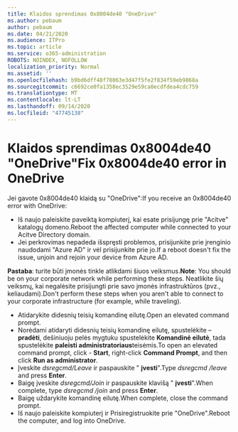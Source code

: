 ```yaml
---
title: Klaidos sprendimas 0x8004de40 "OneDrive"
ms.author: pebaum
author: pebaum
ms.date: 04/21/2020
ms.audience: ITPro
ms.topic: article
ms.service: o365-administration
ROBOTS: NOINDEX, NOFOLLOW
localization_priority: Normal
ms.assetid: ''
ms.openlocfilehash: b9bd6dff48f78063e3d47f5fe2f834f59eb9868a
ms.sourcegitcommit: c6692ce0fa1358ec3529e59ca0ecdfdea4cdc759
ms.translationtype: MT
ms.contentlocale: lt-LT
ms.lasthandoff: 09/14/2020
ms.locfileid: "47745138"
---
```

# <a name="fix-0x8004de40-error-in-onedrive"></a><span data-ttu-id="15da4-102">Klaidos sprendimas 0x8004de40 "OneDrive"</span><span class="sxs-lookup"><span data-stu-id="15da4-102">Fix 0x8004de40 error in OneDrive</span></span>

<span data-ttu-id="15da4-103">Jei gavote 0x8004de40 klaidą su "OneDrive":</span><span class="sxs-lookup"><span data-stu-id="15da4-103">If you receive an 0x8004de40 error with OneDrive:</span></span>

- <span data-ttu-id="15da4-104">Iš naujo paleiskite paveiktą kompiuterį, kai esate prisijungę prie "Acitve" katalogų domeno.</span><span class="sxs-lookup"><span data-stu-id="15da4-104">Reboot the affected computer while connected to your Acitve Directory domain.</span></span>
- <span data-ttu-id="15da4-105">Jei perkrovimas nepadeda išspręsti problemos, prisijunkite prie įrenginio naudodami "Azure AD" ir vėl prisijunkite prie jo.</span><span class="sxs-lookup"><span data-stu-id="15da4-105">If a reboot doesn't fix the issue, unjoin and rejoin your device from Azure AD.</span></span> 

<span data-ttu-id="15da4-106">**Pastaba**: turite būti įmonės tinkle atlikdami šiuos veiksmus.</span><span class="sxs-lookup"><span data-stu-id="15da4-106">**Note**: You should be on your corporate network while performing these steps.</span></span> <span data-ttu-id="15da4-107">Neatlikite šių veiksmų, kai negalėsite prisijungti prie savo įmonės infrastruktūros (pvz., keliaudami).</span><span class="sxs-lookup"><span data-stu-id="15da4-107">Don't perform these steps when you aren't able to connect to your corporate infrastructure (for example, while traveling).</span></span> 

- <span data-ttu-id="15da4-108">Atidarykite didesnių teisių komandinę eilutę.</span><span class="sxs-lookup"><span data-stu-id="15da4-108">Open an elevated command prompt.</span></span> 
- <span data-ttu-id="15da4-109">Norėdami atidaryti didesnių teisių komandinę eilutę, spustelėkite – **pradėti**, dešiniuoju pelės mygtuku spustelėkite **Komandinė eilutė**, tada spustelėkite **paleisti administratoriaus**teisėmis.</span><span class="sxs-lookup"><span data-stu-id="15da4-109">To open an elevated command prompt, click - **Start**, right-click **Command Prompt**, and then click **Run as administrator**.</span></span>
- <span data-ttu-id="15da4-110">Įveskite *dsregcmd/Leave* ir paspauskite " **įvesti**".</span><span class="sxs-lookup"><span data-stu-id="15da4-110">Type *dsregcmd /leave* and press **Enter**.</span></span>
- <span data-ttu-id="15da4-111">Baigę įveskite *dsregcmd/Join* ir paspauskite klavišą " **įvesti**".</span><span class="sxs-lookup"><span data-stu-id="15da4-111">When complete, type *dsregcmd /join* and press **Enter**.</span></span>
- <span data-ttu-id="15da4-112">Baigę uždarykite komandinę eilutę.</span><span class="sxs-lookup"><span data-stu-id="15da4-112">When complete, close the command prompt.</span></span>
- <span data-ttu-id="15da4-113">Iš naujo paleiskite kompiuterį ir Prisiregistruokite prie "OneDrive".</span><span class="sxs-lookup"><span data-stu-id="15da4-113">Reboot the computer, and log into OneDrive.</span></span>